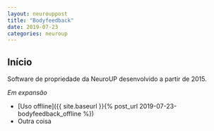 ```yaml
---
layout: neurouppost
title: "Bodyfeedback"
date: 2019-07-23
categories: neuroup
---
```


Início
--- 

Software de propriedade da NeuroUP desenvolvido a partir de 2015.

*Em expansão*

-  [Uso offline]({{ site.baseurl }}{% post_url 2019-07-23-bodyfeedback_offline %})
- Outra coisa

